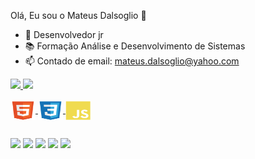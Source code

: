 Olá, Eu sou o Mateus Dalsoglio 👋


- 🔭 Desenvolvedor jr
- 📚 Formação Análise e Desenvolvimento de Sistemas
- 📫 Contado de email: mateus.dalsoglio@yahoo.com

<div>
  <a href="https://github.com/mateusdalsoglio">
  <img height="160em" src="https://github-readme-stats.vercel.app/api?username=mateusdalsoglio&show_icons=true&theme=darck&include_all_commits=true&count_private=true"/>
  <img height="160em" src="https://github-readme-stats.vercel.app/api/top-langs/?username=mateusdalsoglio&layout=compact&langs_count=7&theme=darck"/>
</div>
<div style="display: inline_block"><br>
  <img align="center" alt="HTML" height="30" width="40" src="https://raw.githubusercontent.com/devicons/devicon/master/icons/html5/html5-original.svg">
  <img align="center" alt="CSS" height="30" width="40" src="https://raw.githubusercontent.com/devicons/devicon/master/icons/css3/css3-original.svg">
  <img align="center" alt="Js" height="30" width="40" src="https://raw.githubusercontent.com/devicons/devicon/master/icons/javascript/javascript-plain.svg">
  
</div>
  
  ##
  <div>
  <a href="https://www.linkedin.com/in/mateus-dalsoglio-37974114a/?originalSubdomain=br" target="_blank"><img src="https://img.shields.io/badge/-LinkedIn-%230077B5?style=for-the-badge&logo=linkedin&logoColor=white" target="_blank"></a> 
  <a href="https://www.instagram.com/mateusdalsoglio/" target="_blank"><img src="https://img.shields.io/badge/-Instagram-%23E4405F?style=for-the-badge&logo=instagram&logoColor=white" target="_blank"></a>
 	<a href="https://discord.com/channels/@me" target="_blank"><img src="https://img.shields.io/badge/Discord-7289DA?style=for-the-badge&logo=discord&logoColor=white" target="_blank"></a> 
  <a href = "mailto:mateusdalsoglio@yahoo.com.br"><img src="https://img.shields.io/badge/-Gmail-%23333?style=for-the-badge&logo=gmail&logoColor=white" target="_blank"></a>
  <a href = "015998586990"><img src="https://img.shields.io/badge/WhatsApp-25D366?style=for-the-badge&logo=whatsapp&logoColor=white" target="_blank"></a>
  
    
  
